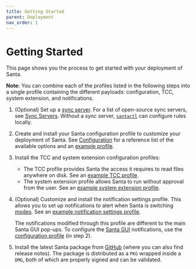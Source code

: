 ```yaml
---
title: Getting Started
parent: Deployment
nav_order: 1
---
```


# Getting Started

This page shows you the process to get started with your deployment of Santa.

**Note:** You can combine each of the profiles listed in the following steps into a single profile containing the different payloads: configuration, TCC, system extension, and notifications.

1. (Optional) Set up a [sync server](../introduction/syncing-overview.md). For a list of open-source sync servers, see [Sync Servers](sync-servers.md). Without a sync server, [`santactl`](../binaries/santactl.md) can configure rules locally.

1. Create and install your Santa configuration profile to customize your deployment of Santa. See [Configuration](configuration.md) for a reference list of the available options and an [example profile](https://github.com/google/santa/blob/main/docs/deployment/com.google.santa.example.mobileconfig).

1. Install the TCC and system extension configuration profiles:

    - The TCC profile provides Santa the access it requires to read files anywhere on disk. See an [example TCC profile](https://github.com/google/santa/blob/main/docs/deployment/tcc.configuration-profile-policy.santa.example.mobileconfig).
    - The system extension profile allows Santa to run without approval from the user. See an [example system extension profile](https://github.com/google/santa/blob/main/docs/deployment/system-extension-policy.santa.example.mobileconfig).

1. (Optional) Customize and install the notification settings profile. This allows you to set up notifications to alert when Santa is switching [modes](../concepts/mode.md). See an [example notification settings profile](https://github.com/google/santa/blob/main/docs/deployment/notificationsettings.santa.example.mobileconfig).

    The notifications modified through this profile are different to the main Santa GUI pop-ups. To configure the [Santa GUI](../binaries/santa-gui.md) notifications, use the [configuration profile](configuration.md) (in step 2).

1. Install the latest Santa package from [GitHub](https://github.com/google/santa/releases) (where you can also find release notes). The package is distributed as a `PKG` wrapped inside a `DMG`, both of which are properly signed and can be validated.
